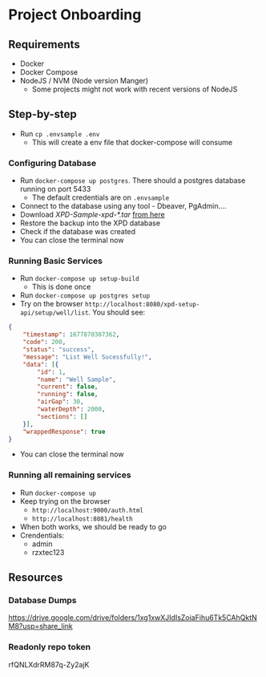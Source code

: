 # Project Onboarding

## Requirements
* Docker
* Docker Compose
* NodeJS / NVM (Node version Manger)
    * Some projects might not work with recent versions of NodeJS

## Step-by-step

- Run `cp .envsample .env`
    - This will create a env file that docker-compose will consume

### Configuring Database
- Run `docker-compose up postgres`. There should a postgres database running on port 5433
    - The default credentials are on `.envsample`
- Connect to the database using any tool - Dbeaver, PgAdmin....
- Download *XPD-Sample-xpd-\*.tar* [from here](https://drive.google.com/drive/folders/1xg1xwXJIdIsZoiaFihu6Tk5CAhQktNM8)
- Restore the backup into the XPD database
- Check if the database was created
- You can close the terminal now

### Running Basic Services
- Run `docker-compose up setup-build`
    - This is done once
- Run `docker-compose up postgres setup`
- Try on the browser `http://localhost:8080/xpd-setup-api/setup/well/list`. You should see:
```json
{
    "timestamp": 1677870307362,
    "code": 200,
    "status": "success",
    "message": "List Well Sucessfully!",
    "data": [{
        "id": 1,
        "name": "Well Sample",
        "current": false,
        "running": false,
        "airGap": 30,
        "waterDepth": 2000,
        "sections": []
    }],
    "wrappedResponse": true
}
```
- You can close the terminal now

### Running all remaining services
- Run `docker-compose up`
- Keep trying on the browser
    - `http://localhost:9000/auth.html`
    - `http://localhost:8081/health`
- When both works, we should be ready to go
- Crendentials:
    - admin
    - rzxtec123


## Resources

### Database Dumps
https://drive.google.com/drive/folders/1xg1xwXJIdIsZoiaFihu6Tk5CAhQktNM8?usp=share_link

### Readonly repo token
rfQNLXdrRM87q-Zy2ajK

